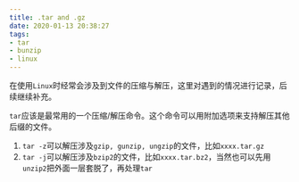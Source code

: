 ```yaml
---
title: .tar and .gz
date: 2020-01-13 20:38:27
tags: 
- tar
- bunzip
- linux
---
```


在使用`Linux`时经常会涉及到文件的压缩与解压，这里对遇到的情况进行记录，后续继续补充。

`tar`应该是最常用的一个压缩/解压命令。这个命令可以用附加选项来支持解压其他后缀的文件。

1. `tar -z`可以解压涉及`gzip, gunzip, ungzip`的文件，比如`xxxx.tar.gz`
2. `tar -j`可以解压涉及`bzip2`的文件，比如`xxxx.tar.bz2`，当然也可以先用`unzip2`把外面一层套脱了，再处理`tar`
